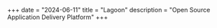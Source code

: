 +++
date = "2024-06-11"
title = "Lagoon"
description = "Open Source Application Delivery Platform"
+++

